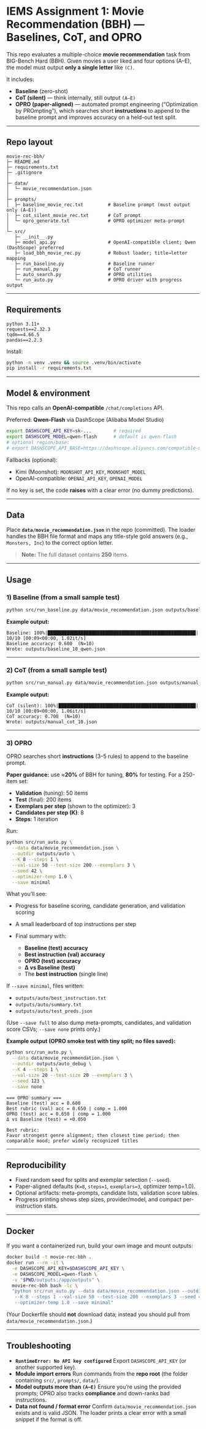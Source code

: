 # IEMS Assignment 1: Movie Recommendation (BBH) — Baselines, CoT, and OPRO

This repo evaluates a multiple-choice **movie recommendation** task from BIG-Bench Hard (BBH).
Given movies a user liked and four options (A–E), the model must output **only a single letter** like `(C)`.

It includes:

* **Baseline** (zero-shot)
* **CoT (silent)** — think internally, still output `(A–E)`
* **OPRO (paper-aligned)** — automated prompt engineering (“Optimization by PROmpting”), which searches short **instructions** to append to the baseline prompt and improves accuracy on a held-out test split.

---

## Repo layout

```
movie-rec-bbh/
├─ README.md
├─ requirements.txt
├─ .gitignore
│
├─ data/
│  └─ movie_recommendation.json      
│
├─ prompts/
│  ├─ baseline_movie_rec.txt         # Baseline prompt (must output only (A–E))
│  ├─ cot_silent_movie_rec.txt       # CoT prompt
│  └─ opro_generate.txt              # OPRO optimizer meta-prompt
│
└─ src/
   ├─ __init__.py
   ├─ model_api.py                   # OpenAI-compatible client; Qwen (DashScope) preferred
   ├─ load_bbh_movie_rec.py          # Robust loader; title→letter mapping
   ├─ run_baseline.py                # Baseline runner
   ├─ run_manual.py                  # CoT runner
   ├─ auto_search.py                 # OPRO utilities
   └─ run_auto.py                    # OPRO driver with progress output
```

---

## Requirements

```
python 3.11+
requests==2.32.3
tqdm==4.66.5
pandas==2.2.3
```

Install:

```bash
python -m venv .venv && source .venv/bin/activate
pip install -r requirements.txt
```

---

## Model & environment

This repo calls an **OpenAI-compatible** `/chat/completions` API.

Preferred: **Qwen-Flash** via DashScope (Alibaba Model Studio)

```bash
export DASHSCOPE_API_KEY=sk-...        # required
export DASHSCOPE_MODEL=qwen-flash      # default is qwen-flash
# optional region/base:
# export DASHSCOPE_API_BASE=https://dashscope.aliyuncs.com/compatible-mode/v1
```

Fallbacks (optional):

* Kimi (Moonshot): `MOONSHOT_API_KEY`, `MOONSHOT_MODEL`
* OpenAI-compatible: `OPENAI_API_KEY`, `OPENAI_MODEL`

If no key is set, the code **raises** with a clear error (no dummy predictions).

---

## Data

Place **`data/movie_recommendation.json`** in the repo (committed).
The loader handles the BBH file format and maps any title-style gold answers (e.g., `Monsters, Inc`) to the correct option letter.

> **Note:** The full dataset contains **250** items.

---

## Usage

### 1) Baseline (from a small sample test)

```bash
python src/run_baseline.py data/movie_recommendation.json outputs/baseline_2.json prompts/baseline_movie_rec.txt 2
```

**Example output:**

```
Baseline: 100%|██████████████████████████████████████████████████████| 10/10 [00:09<00:00, 1.02it/s]
Baseline accuracy: 0.600  (N=10)
Wrote: outputs/baseline_10_qwen.json
```

---

### 2) CoT (from a small sample test)

```bash
python src/run_manual.py data/movie_recommendation.json outputs/manual_cot_2.json prompts/cot_silent_movie_rec.txt 2
```

**Example output:**

```
CoT (silent): 100%|██████████████████████████████████████████████████| 10/10 [00:09<00:00, 1.06it/s]
CoT accuracy: 0.700  (N=10)
Wrote: outputs/manual_cot_10.json
```

---

### 3) OPRO 

OPRO searches short **instructions** (3–5 rules) to append to the baseline prompt.

**Paper guidance:** use ≈**20%** of BBH for tuning, **80%** for testing.
For a 250-item set:

* **Validation** (tuning): 50 items
* **Test** (final): 200 items
* **Exemplars per step** (shown to the optimizer): 3
* **Candidates per step (K)**: 8
* **Steps**: 1 iteration

Run:

```bash
python src/run_auto.py \
  --data data/movie_recommendation.json \
  --outdir outputs/auto \
  --K 8 --steps 1 \
  --val-size 50 --test-size 200 --exemplars 3 \
  --seed 42 \
  --optimizer-temp 1.0 \
  --save minimal
```

What you’ll see:

* Progress for baseline scoring, candidate generation, and validation scoring
* A small leaderboard of top instructions per step
* Final summary with:

  * **Baseline (test) accuracy**
  * **Best instruction (val) accuracy**
  * **OPRO (test) accuracy**
  * **Δ vs Baseline (test)**
  * The **best instruction** (single line)

If `--save minimal`, files written:

* `outputs/auto/best_instruction.txt`
* `outputs/auto/summary.txt`
* `outputs/auto/test_preds.json`

(Use `--save full` to also dump meta-prompts, candidates, and validation score CSVs; `--save none` prints only.)

**Example output (OPRO smoke test with tiny split; no files saved):**

```bash
python src/run_auto.py \
  --data data/movie_recommendation.json \
  --outdir outputs/auto_debug \
  --K 4 --steps 1 \
  --val-size 20 --test-size 20 --exemplars 3 \
  --seed 123 \
  --save none
```

```
=== OPRO summary ===
Baseline (test) acc = 0.600
Best rubric (val) acc = 0.650 | comp = 1.000
OPRO (test) acc = 0.650 | comp = 1.000
Δ vs Baseline (test) = +0.050

Best rubric:
Favor strongest genre alignment; then closest time period; then comparable mood; prefer widely recognized titles
```

---

## Reproducibility

* Fixed random seed for splits and exemplar selection (`--seed`).
* Paper-aligned defaults (`K=8`, `steps=1`, `exemplars=3`, optimizer temp=1.0).
* Optional artifacts: meta-prompts, candidate lists, validation score tables.
* Progress printing shows step sizes, provider/model, and compact per-instruction stats.

---

## Docker

If you want a containerized run, build your own image and mount outputs:

```bash
docker build -t movie-rec-bbh .
docker run --rm -it \
  -e DASHSCOPE_API_KEY=$DASHSCOPE_API_KEY \
  -e DASHSCOPE_MODEL=qwen-flash \
  -v "$PWD/outputs:/app/outputs" \
  movie-rec-bbh bash -lc \
  "python src/run_auto.py --data data/movie_recommendation.json --outdir outputs/auto \
   --K 8 --steps 1 --val-size 50 --test-size 200 --exemplars 3 --seed 42 \
   --optimizer-temp 1.0 --save minimal"
```

(Your Dockerfile should **not** download data; instead you should pull from `data/movie_recommendation.json`.)

---

## Troubleshooting

* **`RuntimeError: No API key configured`**
  Export `DASHSCOPE_API_KEY` (or another supported key).
* **Module import errors**
  Run commands from the **repo root** (the folder containing `src/`, `prompts/`, `data/`).
* **Model outputs more than `(A–E)`**
  Ensure you’re using the provided prompts; OPRO also tracks **compliance** and down-ranks bad instructions.
* **Data not found / format error**
  Confirm `data/movie_recommendation.json` exists and is valid JSON. The loader prints a clear error with a small snippet if the format is off.
